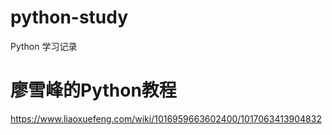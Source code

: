 # python-study
Python 学习记录


# 廖雪峰的Python教程
https://www.liaoxuefeng.com/wiki/1016959663602400/1017063413904832